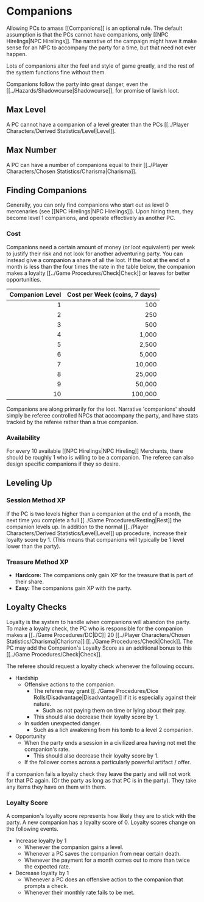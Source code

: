 # Companions

Allowing PCs to amass [[Companions]] is an optional rule. The default assumption is that the PCs cannot have companions, only [[NPC Hirelings\|NPC Hirelings]]. The narrative of the campaign might have it make sense for an NPC to accompany the party for a time, but that need not ever happen.

Lots of companions alter the feel and style of game greatly, and the rest of the system functions fine without them.

Companions follow the party into great danger, even the [[../Hazards/Shadowcurse\|Shadowcurse]], for promise of lavish loot.
## Max Level
A PC cannot have a companion of a level greater than the PCs [[../Player Characters/Derived Statistics/Level\|Level]].
## Max Number
A PC can have a number of companions equal to their [[../Player Characters/Chosen Statistics/Charisma\|Charisma]].

## Finding Companions
Generally, you can only find companions who start out as level 0 mercenaries (see [[NPC Hirelings\|NPC Hirelings]]). Upon hiring them, they become level 1 companions, and operate effectively as another PC.
### Cost
Companions need a certain amount of money (or loot equivalent) per week to justify their risk and not look for another adventuring party. You can instead give a companion a share of all the loot. If the loot at the end of a month is less than the four times the rate in the table below, the companion makes a loyalty [[../Game Procedures/Check\|Check]] or leaves for better opportunities.

| Companion Level | Cost per Week (coins, 7 days) |
| --------------: | ----------------------------: |
|               1 |                           100 |
|               2 |                           250 |
|               3 |                           500 |
|               4 |                         1,000 |
|               5 |                         2,500 |
|               6 |                         5,000 |
|               7 |                        10,000 |
|               8 |                        25,000 |
|               9 |                        50,000 |
|              10 |                       100,000 |
Companions are along primarily for the loot. Narrative 'companions' should simply be referee controlled NPCs that accompany the party, and have stats tracked by the referee rather than a true companion.
### Availability
For every 10 available [[NPC Hirelings\|NPC Hireling]] Merchants, there should be roughly 1 who is willing to be a companion. The referee can also design specific companions if they so desire.

## Leveling Up

### Session Method XP
If the PC is two levels higher than a companion at the end of a month, the next time you complete a full [[../Game Procedures/Resting\|Rest]] the companion levels up. In addition to the normal [[../Player Characters/Derived Statistics/Level\|Level]] up procedure, increase their loyalty score by 1. (This means that companions will typically be 1 level lower than the party).
### Treasure Method XP
- **Hardcore:** The companions only gain XP for the treasure that is part of their share.
- **Easy:** The companions gain XP with the party.

## Loyalty Checks

Loyalty is the system to handle when companions will abandon the party. To make a loyalty check, the PC who is responsible for the companion makes a [[../Game Procedures/DC\|DC]] 20 [[../Player Characters/Chosen Statistics/Charisma\|Charisma]] [[../Game Procedures/Check\|Check]]. The PC may add the Companion's Loyalty Score as an additional bonus to this [[../Game Procedures/Check\|Check]].

The referee should request a loyalty check whenever the following occurs.
- Hardship
	- Offensive actions to the companion.
		- The referee may grant [[../Game Procedures/Dice Rolls/Disadvantage|Disadvantage]] if it is especially against their nature.
			- Such as not paying them on time or lying about their pay.
		- This should also decrease their loyalty score by 1.
	- In sudden unexpected danger. 
		- Such as a lich awakening from his tomb to a level 2 companion. 
- Opportunity
	- When the party ends a session in a civilized area having not met the companion's rate.
		- This should also decrease their loyalty score by 1.
	- If the follower comes across a particularly powerful artifact / offer.

If a companion fails a loyalty check they leave the party and will not work for that PC again. (Or the party as long as that PC is in the party). They take any items they have on them with them.
### Loyalty Score
A companion's loyalty score represents how likely they are to stick with the party. A new companion has a loyalty score of 0. Loyalty scores change on the following events.

- Increase loyalty by 1
	- Whenever the companion gains a level.
	- Whenever a PC saves the companion from near certain death.
	- Whenever the payment for a month comes out to more than twice the expected rate.
- Decrease loyalty by 1
	- Whenever a PC does an offensive action to the companion that prompts a check.
	- Whenever their monthly rate fails to be met.